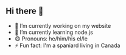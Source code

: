 ## Hi there 👋

- 🔭 I’m currently working on my website
- 🌱 I’m currently learning node.js
- 😄 Pronouns: he/him/his el/le
- ⚡ Fun fact: I'm a spaniard living in Canada
